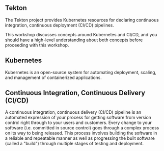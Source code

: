 Tekton
------

The Tekton project provides Kubernetes resources for declaring continuous integration, continuous 
deployment (CI/CD) pipelines.

This workshop discusses concepts around Kubernetes and CI/CD, and you should have a high-level 
understanding about both concepts before proceeding with this workshop.

Kubernetes
----------

Kubernetes is an open-source system for automating deployment, scaling, and management
of containerized applications.

Continuous Integration, Continuous Delivery (CI/CD)
--------------------------------------------------

A continuous integration, continuous delivery (CI/CD) pipeline is an automated expression
of your process for getting software from version control right through to your users and customers.
Every change to your software (i.e. committed in source control) goes through a complex
process on its way to being released. This process involves building the software in a
reliable and repeatable manner as well as progressing the built software (called a "build")
through multiple stages of testing and deployment.
